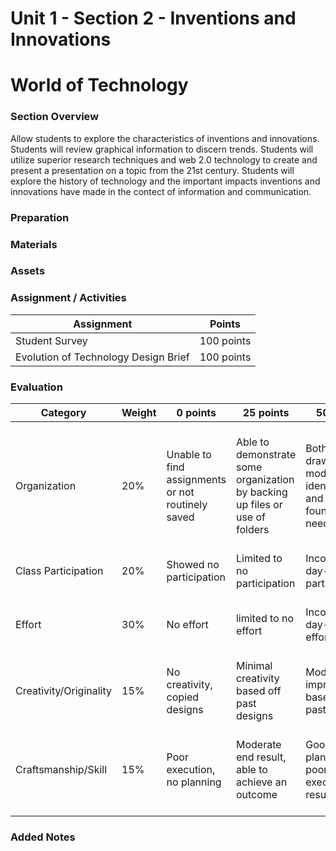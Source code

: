 # Unit 1 - Section 2 - Inventions and Innovations

# World of Technology

### Section Overview

Allow students to explore the characteristics of inventions and innovations. Students will review graphical information to discern trends. Students will utilize superior research techniques and web 2.0 technology to create and present a presentation on a topic from the 21st century. Students will explore the history of technology and the important impacts inventions and innovations have made in the contect of information and communication.

### Preparation

### Materials

### Assets

### Assignment / Activities

| Assignment  | Points |
| ------------- | ------------- |
| Student Survey  | 100 points   |
| Evolution of Technology Design Brief  | 100 points   |

### Evaluation

| Category | Weight | 0 points  | 25 points | 50 points | 75 points | 100 points |
| ------------- | ------------- | ------------- | ------------- | ------------- | ------------- | ------------- |
| Organization | 20% | Unable to find assignments or not routinely saved | Able to demonstrate some organization by backing up files or use of folders | Both drawings and models are identifiable and can be found if needed | All drawings are in a folder and models organized by folders in Google Drive | All drawings are in a folder labeled correctly and models organized by folders in Google Drive labeled correctly |
| Class Participation | 20% | Showed no participation | Limited to no participation | Inconsistent day-to-day participation | Participated only when needed  | Engaged daily and actively participated |
| Effort | 30% | No effort | limited to no effort | Inconsistent day-to-day effort | Showed effort only when needed or routinely directed | Continuous day-to-day effort with or without direction |
| Creativity/Originality | 15% | No creativity, copied designs | Minimal creativity based off past designs | Moderate improvements based off past designs | Complete overhaul of past or found designs | Completely new idea/design |
| Craftsmanship/Skill | 15% | Poor execution, no planning | Moderate end result, able to achieve an outcome | Good planning but poorly executed end result | Good planning and good end result although not what had been designed or communicated | Great planning & execution able to achieve what had been designed or communicated |

### Added Notes
